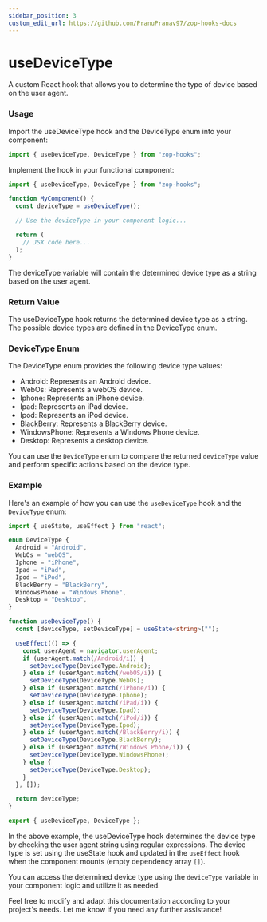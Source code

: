 ```yaml
---
sidebar_position: 3
custom_edit_url: https://github.com/PranuPranav97/zop-hooks-docs
---
```


# useDeviceType

A custom React hook that allows you to determine the type of device based on the user agent.

### Usage

Import the useDeviceType hook and the DeviceType enum into your component:

```typescript
import { useDeviceType, DeviceType } from "zop-hooks";
```

Implement the hook in your functional component:

```typescript
import { useDeviceType, DeviceType } from "zop-hooks";

function MyComponent() {
  const deviceType = useDeviceType();

  // Use the deviceType in your component logic...

  return (
    // JSX code here...
  );
}

```

The deviceType variable will contain the determined device type as a string based on the user agent.

### Return Value

The useDeviceType hook returns the determined device type as a string. The possible device types are defined in the DeviceType enum.

### DeviceType Enum

The DeviceType enum provides the following device type values:

- Android: Represents an Android device.
- WebOs: Represents a webOS device.
- Iphone: Represents an iPhone device.
- Ipad: Represents an iPad device.
- Ipod: Represents an iPod device.
- BlackBerry: Represents a BlackBerry device.
- WindowsPhone: Represents a Windows Phone device.
- Desktop: Represents a desktop device.

You can use the `DeviceType` enum to compare the returned `deviceType` value and perform specific actions based on the device type.

### Example

Here's an example of how you can use the `useDeviceType` hook and the `DeviceType` enum:

```typescript
import { useState, useEffect } from "react";

enum DeviceType {
  Android = "Android",
  WebOs = "webOS",
  Iphone = "iPhone",
  Ipad = "iPad",
  Ipod = "iPod",
  BlackBerry = "BlackBerry",
  WindowsPhone = "Windows Phone",
  Desktop = "Desktop",
}

function useDeviceType() {
  const [deviceType, setDeviceType] = useState<string>("");

  useEffect(() => {
    const userAgent = navigator.userAgent;
    if (userAgent.match(/Android/i)) {
      setDeviceType(DeviceType.Android);
    } else if (userAgent.match(/webOS/i)) {
      setDeviceType(DeviceType.WebOs);
    } else if (userAgent.match(/iPhone/i)) {
      setDeviceType(DeviceType.Iphone);
    } else if (userAgent.match(/iPad/i)) {
      setDeviceType(DeviceType.Ipad);
    } else if (userAgent.match(/iPod/i)) {
      setDeviceType(DeviceType.Ipod);
    } else if (userAgent.match(/BlackBerry/i)) {
      setDeviceType(DeviceType.BlackBerry);
    } else if (userAgent.match(/Windows Phone/i)) {
      setDeviceType(DeviceType.WindowsPhone);
    } else {
      setDeviceType(DeviceType.Desktop);
    }
  }, []);

  return deviceType;
}

export { useDeviceType, DeviceType };
```

In the above example, the useDeviceType hook determines the device type by checking the user agent string using regular expressions. The device type is set using the useState hook and updated in the `useEffect` hook when the component mounts (empty dependency array `[]`).

You can access the determined device type using the `deviceType` variable in your component logic and utilize it as needed.

Feel free to modify and adapt this documentation according to your project's needs. Let me know if you need any further assistance!

